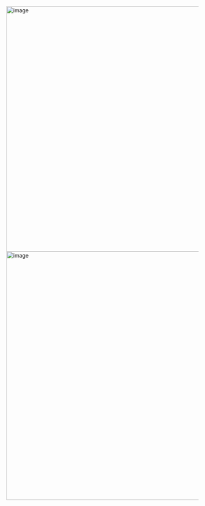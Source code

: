 <img width="641" alt="image" src="https://user-images.githubusercontent.com/89638496/200439915-6c1098d0-0ae5-4dcc-9d00-9d0b1fbb6098.png">
<img width="650" alt="image" src="https://user-images.githubusercontent.com/89638496/200439981-0246663e-ca51-4b0c-9fca-402b80f72ae1.png">
